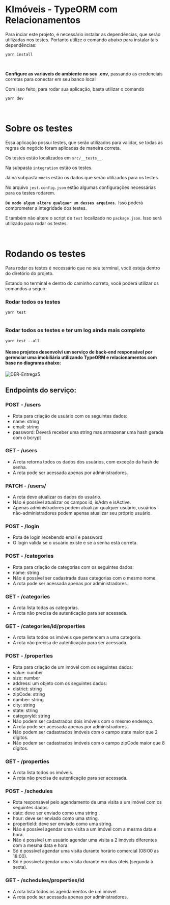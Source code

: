 # KImóveis - TypeORM com Relacionamentos

Para inciar este projeto, é necessário instalar as dependências, que serão utilizadas nos testes. Portanto utilize o comando abaixo para instalar tais dependências:

````
yarn install
````
<br>

**Configure as variáveis de ambiente no seu .env**, passando as credenciais corretas para conectar em seu banco local


Com isso feito, para rodar sua aplicação, basta utilizar o comando
````
yarn dev
````

<br>

# **Sobre os testes**

Essa aplicação possui testes, que serão utilizados para validar, se todas as regras de negócio foram aplicadas de maneira correta.

Os testes estão localizados em `src/__tests__`.

Na subpasta `integration` estão os testes.

Já na subpasta `mocks` estão os dados que serão utilizados para os testes.

No arquivo `jest.config.json` estão algumas configurações necessárias para os testes rodarem.

**`De modo algum altere qualquer um desses arquivos.`** Isso poderá comprometer a integridade dos testes.

E também não altere o script de `test` localizado no `package.json`. Isso será utilizado para rodar os testes.

<br>


# **Rodando os testes** 

Para rodar os testes é necessário que no seu terminal, você esteja dentro do diretório do projeto.

Estando no terminal e dentro do caminho correto, você poderá utilizar os comandos a seguir:

### Rodar todos os testes
````
yarn test
````
#
### Rodar todos os testes e ter um log ainda mais completo
````
yarn test --all
````
#### Nesse projetos desenvolvi um serviço de back-end responsável por gerenciar uma imobiliária utilizando TypeORM e relacionamentos com base no diagrama abaixo:

![DER-Entrega5](https://user-images.githubusercontent.com/71359547/209883659-8d54d3e7-dabe-44bb-b4ca-3334568cfac9.png)

## Endpoints do serviço:

### POST - /users
<ul>
  <li>Rota para criação de usuário com os seguintes dados:</li>
  <li>name: string </li>
  <li>email: string </li>
  <li>password: Deverá receber uma string mas armazenar uma hash gerada com o bcrypt</li>
</ul>

### GET - /users
<ul>
  <li>A rota retorna todos os dados dos usuários, com exceção da hash de senha.</li>
  <li>A rota pode ser acessada apenas por administradores.</li>
</ul>

### PATCH - /users/<id>
<ul>
  <li>A rota deve atualizar os dados do usuário.</li>
  <li>Não é possível atualizar os campos id, isAdm e isActive.</li>
  <li>Apenas administradores podem atualizar qualquer usuário, usuários não-administradores podem apenas atualizar seu próprio usuário.</li>
</ul>
  
  ### POST - /login
<ul>
  <li>Rota de login recebendo email e password</li>
  <li>O login valida se o usuário existe e se a senha está correta.</li>
</ul>
  
  ### POST - /categories
<ul>
  <li>Rota para criação de categorias com os seguintes dados:</li>
  <li>name: string</li>
  <li>Não é possível ser cadastrada duas categorias com o mesmo nome.</li>
  <li>A rota pode ser acessada apenas por administradores.</li>
  </ul>
  
### GET - /categories
<ul>
  <li>A rota lista todas as categorias.</li>
  <li>A rota não precisa de autenticação para ser acessada.</li>
</ul> 
  
### GET - /categories/id/properties
<ul>
  <li>A rota lista todos os imóveis que pertencem a uma categoria.</li>
  <li>A rota não precisa de autenticação para ser acessada.</li>
</ul> 
  
### POST - /properties
<ul>
  <li>Rota para criação de um imóvel com os seguintes dados:</li>
  <li>value: number</li>
  <li>size: number</li>
  <li>address: um objeto com os seguintes dados:</li>
  <li>district: string</li>
  <li>zipCode: string</li>
  <li>number: string</li>
  <li>city: string</li>
  <li>state: string</li>
  <li>categoryId: string</li>
  <li>Não podem ser cadastrados dois imóveis com o mesmo endereço.</li>
  <li>A rota pode ser acessada apenas por administradores.</li>
  <li>Não podem ser cadastrados imóveis com o campo state maior que 2 dígitos.</li>
  <li>Não podem ser cadastrados imóveis com o campo zipCode maior que 8 dígitos.</li>
</ul> 
 
  ### GET - /properties
<ul>
  <li>A rota lista todos os imóveis.</li>
  <li>A rota não precisa de autenticação para ser acessada.</li>
</ul> 
  
   ### POST - /schedules
<ul>
  <li>Rota responsável pelo agendamento de uma visita a um imóvel com os seguintes dados:</li>
  <li>date: deve ser enviado como uma string .</li>
  <li>hour: deve ser enviado como uma string.</li>
  <li>propertieId: deve ser enviado como uma string.</li>
  <li>Não  é  possível agendar uma visita a um imóvel com a mesma data e hora.</li>
  <li>Não é possível um usuário agendar uma visita a 2 imóveis diferentes com a mesma data e hora.</li>
  <li>Só é possível agendar uma visita durante horário comercial (08:00 às 18:00).</li>
  <li>Só é possível agendar uma visita durante em dias úteis (segunda à sexta).</li>
</ul> 
  
  ### GET - /schedules/properties/id
<ul>
  <li>A rota lista todos os agendamentos de um imóvel.</li>
  <li>A rota pode ser acessada apenas por administradores.</li>
</ul> 
